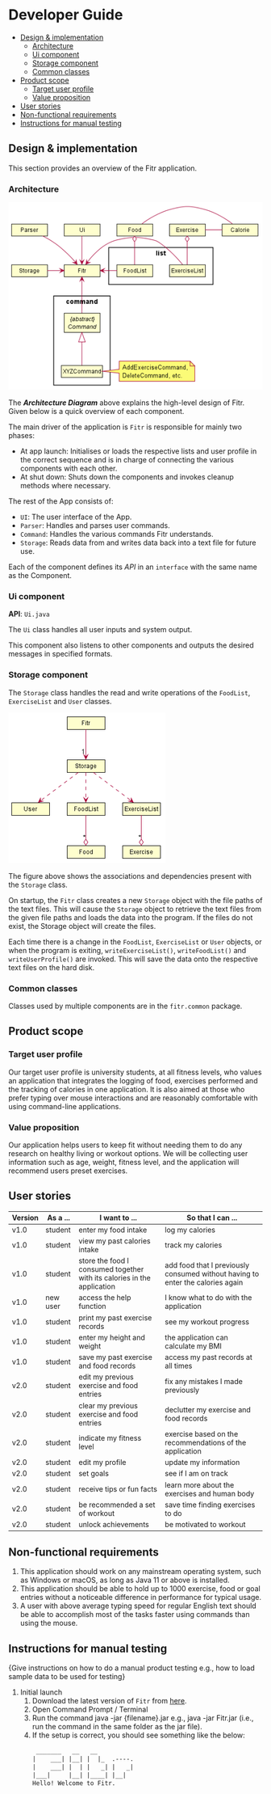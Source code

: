 # Developer Guide

- [Design & implementation](#design--implementation)
    - [Architecture](#architecture)
    - [Ui component](#ui-component)
    - [Storage component](#storage-component)
    - [Common classes](#common-classes)
- [Product scope](#product-scope)
    - [Target user profile](#target-user-profile)
    - [Value proposition](#value-proposition)
- [User stories](#user-stories)
- [Non-functional requirements](#non-functional-requirements)
- [Instructions for manual testing](#instructions-for-manual-testing)

## Design & implementation

This section provides an overview of the Fitr application.

### Architecture

![Main class diagram](images/MainClassDiagram.png)

The _**Architecture Diagram**_ above explains the high-level design of Fitr. Given below is a quick overview of each component.

The main driver of the application is `Fitr` is responsible for mainly two phases:
* At app launch: Initialises or loads the respective lists and user profile in the correct sequence and is in charge of connecting the various components with each other.
* At shut down: Shuts down the components and invokes cleanup methods where necessary.

The rest of the App consists of:
* `UI`: The user interface of the App.
* `Parser`: Handles and parses user commands.
* `Command`: Handles the various commands Fitr understands.
* `Storage`: Reads data from and writes data back into a text file for future use.

Each of the component defines its _API_ in an `interface` with the same name as the Component.
 
### Ui component

**API**: `Ui.java`

The `Ui` class handles all user inputs and system output.

This component also listens to other components and outputs the desired messages in specified formats.

### Storage component

The `Storage` class handles the read and write operations of the `FoodList`, `ExerciseList` and `User` classes.

![Storage class diagram](images/StorageClassDiagram.png)

The figure above shows the associations and dependencies present with the `Storage` class.

On startup, the `Fitr` class creates a new `Storage` object with the file paths of the text files. 
This will cause the `Storage` object to retrieve the text files from the given file paths and loads the data into the program. 
If the files do not exist, the Storage object will create the files.

Each time there is a change in the `FoodList`, `ExerciseList` or `User` objects, or when the program is exiting, `writeExerciseList()`, `writeFoodList()` and `writeUserProfile()` are invoked. 
This will save the data onto the respective text files on the hard disk.

### Common classes

Classes used by multiple components are in the `fitr.common` package.

## Product scope
### Target user profile

Our target user profile is university students, at all fitness levels, who values an application that integrates the logging of food, exercises performed and the tracking of calories in one application. It is also aimed at those who prefer typing over mouse interactions and are reasonably comfortable with using command-line applications.

### Value proposition

Our application helps users to keep fit without needing them to do any research on healthy living or workout options. We will be collecting user information such as age, weight, fitness level, and the application will recommend users preset exercises.


## User stories

|Version| As a ... | I want to ... | So that I can ...|
|--------|----------|---------------|------------------|
|v1.0|student|enter my food intake|log my calories|
|v1.0|student|view my past calories intake|track my calories|
|v1.0|student|store the food I consumed together with its calories in the application|add food that I previously consumed without having to enter the calories again|
|v1.0|new user|access the help function|I know what to do with the application|
|v1.0|student|print my past exercise records|see my workout progress|
|v1.0|student|enter my height and weight|the application can calculate my BMI|
|v1.0|student|save my past exercise and food records|access my past records at all times|
|v2.0|student|edit my previous exercise and food entries|fix any mistakes I made previously|
|v2.0|student|clear my previous exercise and food entries|declutter my exercise and food records|
|v2.0|student|indicate my fitness level|exercise based on the recommendations of the application|
|v2.0|student|edit my profile|update my information|
|v2.0|student|set goals|see if I am on track|
|v2.0|student|receive tips or fun facts|learn more about the exercises and human body|
|v2.0|student|be recommended a set of workout|save time finding exercises to do|
|v2.0|student|unlock achievements|be motivated to workout|

## Non-functional requirements

1. This application should work on any mainstream operating system, such as Windows or macOS, as long as Java 11 or above is installed.
1. This application should be able to hold up to 1000 exercise, food or goal entries without a noticeable difference in performance for typical usage.
1. A user with above average typing speed for regular English text should be able to accomplish most of the tasks faster using commands than using the mouse.

## Instructions for manual testing

{Give instructions on how to do a manual product testing e.g., how to load sample data to be used for testing}
1. Initial launch
    1. Download the latest version of `Fitr` from [here](https://github.com/AY2021S1-CS2113T-W13-2/tp/releases).
    1. Open Command Prompt / Terminal
    1. Run the command java -jar {filename}.jar e.g., java -jar Fitr.jar (i.e., run the command in the same folder as the jar file).
    1. If the setup is correct, you should see something like the below:
       ``` 
        _______   __   __
       |    ___| |__| |  |_  .----.
       |    ___| |  | |   _| |   _|
       |___|     |__| |____| |__|
       Hello! Welcome to Fitr. 
       ```